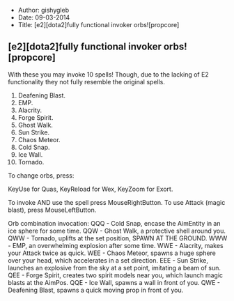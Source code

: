 - Author: gishygleb
- Date: 09-03-2014
- Title: [e2][dota2]fully functional invoker orbs![propcore]

## [e2][dota2]fully functional invoker orbs![propcore]

With these you may invoke 10 spells! Though, due to the lacking of E2 functionality they not fully resemble the original spells.

1. Deafening Blast.
2. EMP.
3. Alacrity.
4. Forge Spirit.
5. Ghost Walk.
6. Sun Strike.
7. Chaos Meteor.
8. Cold Snap.
9. Ice Wall.
10. Tornado.

To change orbs, press:

KeyUse for Quas, KeyReload for Wex, KeyZoom for Exort.

To invoke AND use the spell press MouseRightButton.
To use Attack (magic blast), press MouseLeftButton.

Orb combination invocation:
QQQ - Cold Snap, encase the AimEntity in an ice sphere for some time.
QQW - Ghost Walk, a protective shell around you.
QWW - Tornado, uplifts at the set position, SPAWN AT THE GROUND.
WWW - EMP, an overwhelming explosion after some time.
WWE - Alacrity, makes your Attack twice as quick.
WEE - Chaos Meteor, spawns a huge sphere over your head, which accelerates in a set direction.
EEE - Sun Strike, launches an explosive from the sky at a set point, imitating a beam of sun.
QEE - Forge Spirit, creates two spirit models near you, which launch magic blasts at the AimPos.
QQE - Ice Wall, spawns a wall in front of you.
QWE - Deafening Blast, spawns a quick moving prop in front of you.
